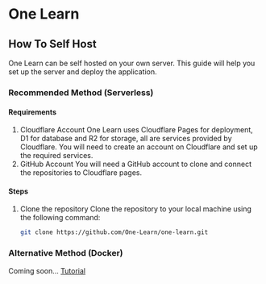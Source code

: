 # One Learn

## How To Self Host

One Learn can be self hosted on your own server. This guide will help you set up the server and deploy the application.

### Recommended Method (Serverless)

#### Requirements

1. Cloudflare Account
   One Learn uses Cloudflare Pages for deployment, D1 for database and R2 for storage, all are services provided by Cloudflare. You will need to create an account on Cloudflare and set up the required services.
2. GitHub Account
   You will need a GitHub account to clone and connect the repositories to Cloudflare pages.

#### Steps

1. Clone the repository
   Clone the repository to your local machine using the following command:

   ```bash
   git clone https://github.com/One-Learn/one-learn.git
   ```

### Alternative Method (Docker)

Coming soon...
[Tutorial](https://www.sveltesociety.dev/recipes/publishing-and-deploying/dockerize-a-svelte-app)
